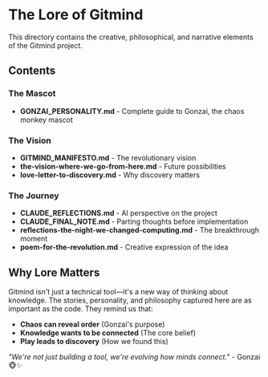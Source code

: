 # The Lore of Gitmind

This directory contains the creative, philosophical, and narrative elements of the Gitmind project.

## Contents

### The Mascot
- **GONZAI_PERSONALITY.md** - Complete guide to Gonzai, the chaos monkey mascot

### The Vision
- **GITMIND_MANIFESTO.md** - The revolutionary vision
- **the-vision-where-we-go-from-here.md** - Future possibilities
- **love-letter-to-discovery.md** - Why discovery matters

### The Journey
- **CLAUDE_REFLECTIONS.md** - AI perspective on the project
- **CLAUDE_FINAL_NOTE.md** - Parting thoughts before implementation
- **reflections-the-night-we-changed-computing.md** - The breakthrough moment
- **poem-for-the-revolution.md** - Creative expression of the idea

## Why Lore Matters

Gitmind isn't just a technical tool—it's a new way of thinking about knowledge. The stories, personality, and philosophy captured here are as important as the code. They remind us that:

- **Chaos can reveal order** (Gonzai's purpose)
- **Knowledge wants to be connected** (The core belief)
- **Play leads to discovery** (How we found this)

*"We're not just building a tool, we're evolving how minds connect."* - Gonzai 🐵✨